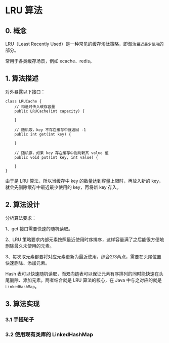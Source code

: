 # LRU 算法
## 0. 概念
LRU（Least Recently Used）是一种常见的缓存淘汰策略，即淘汰`最近最少使用`的部分。

常用于各类缓存场景，例如 ecache、redis。

## 1. 算法描述
对外暴露以下接口：
```
class LRUCache {
    // 构造时传入缓存容量
    public LRUCache(int capacity) {

    }
    
    // 随机取，key 不存在缓存中就返回 -1
    public int get(int key) {

    }
    
    // 随机存，如果 key 存在缓存中则刷新其 value 值
    public void put(int key, int value) {

    }
}
```

由于是 LRU 算法，所以当缓存中 key 的数量达到容量上限时，再放入新的 key，就会先删除缓存中最近最少使用的 key，再将新 key 存入。

## 2. 算法设计
分析算法要求：

1、get 接口需要快速的随机读取。

2、LRU 策略要求内部元素按照最近使用时序排序，这样容量满了之后能很方便地删除最久未使用的元素。

3、每次取元素都要将对应元素更新为最近使用，综合2/3两点，需要在头尾位置快速删除、添加元素。

Hash 表可以快速随机读取，而双向链表可以保证元素有序排列的同时能快速在头尾删除、添加元素。两者结合就是 LRU 算法的核心，在 Java 中与之对应的就是 `LinkedHashMap`。

## 3. 算法实现
### 3.1 手搓轮子
### 3.2 使用现有类库的 LinkedHashMap
